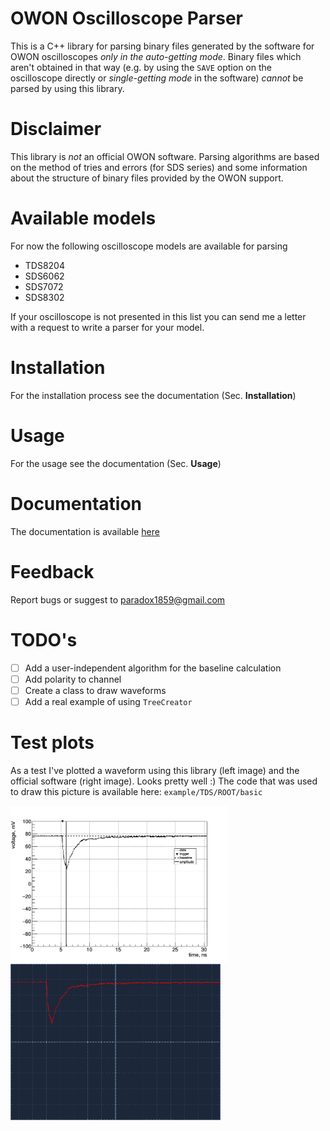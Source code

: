 # OWON Oscilloscope Parser
This is a C++ library for parsing binary files generated by the software for OWON oscilloscopes *only in the auto-getting mode*. Binary files which aren't obtained in that way (e.g. by using the `SAVE` option on the oscilloscope directly or *single-getting mode* in the software) *cannot* be parsed by using this library.

# Disclaimer
This library is *not* an official OWON software. Parsing algorithms are based on the method of tries and errors (for SDS series) and some information about the structure of binary files provided by the OWON support.

# Available models
For now the following oscilloscope models are available for parsing

  * TDS8204
  * SDS6062
  * SDS7072
  * SDS8302

If your oscilloscope is not presented in this list you can send me a letter with a request
to write a parser for your model.

# Installation
For the installation process see the documentation (Sec. **Installation**)

# Usage
For the usage see the documentation (Sec. **Usage**)

# Documentation
The documentation is available [here](https://github.com/LRDPRDX/OWON-Oscilloscope-Parser/blob/master/doc/users_guide.pdf)

# Feedback
Report bugs or suggest to paradox1859@gmail.com

# TODO's
- [ ] Add a user-independent algorithm for the baseline calculation
- [ ] Add polarity to channel
- [ ] Create a class to draw waveforms
- [ ] Add a real example of using `TreeCreator` 

# Test plots
As a test I've plotted a waveform using this library (left image) and the official software (right image). Looks pretty well :)
The code that was used to draw this picture is available here: `example/TDS/ROOT/basic`
<p float="left">
  <img src="https://github.com/LRDPRDX/OWON-Oscilloscope-Parser/blob/master/example/TDS/pictures/csi_tl_parser.png" height="250">
  <img src="https://github.com/LRDPRDX/OWON-Oscilloscope-Parser/blob/master/example/TDS/pictures/csi_tl_soft.png" height="250">
</p>
